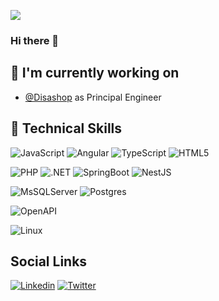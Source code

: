 ![](https://komarev.com/ghpvc/?username=bara666&label=Profile%20views&color=0e75b6&style=flat)
### Hi there 👋

## 🔭 I'm currently working on

- [@Disashop](https://github.com/Disashop) as Principal Engineer

## 💼 Technical Skills
![JavaScript](https://img.shields.io/badge/javascript-%23323330.svg?style=for-the-badge&logo=javascript&logoColor=%23F7DF1E)
![Angular](https://img.shields.io/badge/angular-%23DD0031.svg?style=for-the-badge&logo=angular&logoColor=white)
![TypeScript](https://img.shields.io/badge/typescript-%23007ACC.svg?style=for-the-badge&logo=typescript&logoColor=white)
![HTML5](https://img.shields.io/badge/html5-%23E34F26.svg?style=for-the-badge&logo=html5&logoColor=white)

![PHP](https://img.shields.io/badge/php-%237A86B8.svg?style=for-the-badge&logo=php&logoColor=white)
![.NET](https://img.shields.io/badge/.net-%233484D2.svg?style=for-the-badge&logo=.net&logoColor=white)
![SpringBoot](https://img.shields.io/badge/springboot-%236DB33F2.svg?style=for-the-badge&logo=springboot&logoColor=white)
![NestJS](https://img.shields.io/badge/NestJS-%23E0234E.svg?style=for-the-badge&logo=nestjs&logoColor=white)

![MsSQLServer](https://img.shields.io/badge/mssqlserver-%23CC2927.svg?style=for-the-badge&logo=microsoftsqlserver&logoColor=white)
![Postgres](https://img.shields.io/badge/postgres-%23316192.svg?style=for-the-badge&logo=postgresql&logoColor=white)

![OpenAPI](https://img.shields.io/badge/OpenAPI-%23316192.svg?style=for-the-badge&logo=openapiinitiative&logoColor=white)

![Linux](https://img.shields.io/badge/Linux-%23323330.svg?style=for-the-badge&logo=linux&logoColor=%23FCC624)

## Social Links
[![Linkedin](https://img.shields.io/badge/manuelbarallobre-blue?logo=linkedin&logoColor=white&style=for-the-badge)](https://www.linkedin.com/in/manuelbarallobre/)
[![Twitter](https://img.shields.io/badge/@ManuelBarall-blue?style=for-the-badge&logo=twitter&logoColor=white)](https://twitter.com/ManuelBarall)

